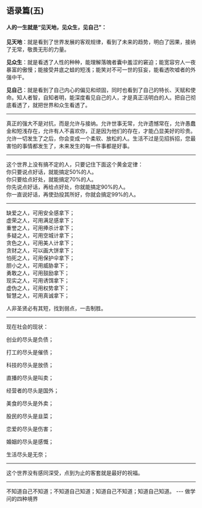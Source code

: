 ## 语录篇(五)

#### 人的一生就是“见天地，见众生，见自己”：

**见天地**：就是看到了世界发展的客观规律，看到了未来的趋势，明白了因果，接纳了无常，敬畏无形的力量。<br/>

**见众生**：就是看透了人性的种种，能理解落魄者囊中羞涩的窘迫；能宽容穷人一夜暴富的傲慢；能接受井底之蛙的短浅；能笑对不可一世的狂妄，能看透吹嘘者的外强中干。<br/>

**见自己**：就是看到了自己内心的偏见和顽固，同时也看到了自己的特长、天赋和使命。知人者智，自知者明，能深度看见自己的人，才是真正活明白的人。把自己彻底看透了，就把世界和众生看透了。<br/>

---

真正的强大不是对抗，而是允许与接纳。允许世事无常，允许遗憾常在，允许愚蠢金和短浅存在，允许有人不喜欢你，正是因为他们的存在，才能凸显美好的珍贵。允许一切发生了之后，你会变成一个柔软、放松的人。生活不过是见招拆招，您最害怕的事情都发生了，未来发生的每一件事都是好事。<br/>

----

这个世界上没有搞不定的人，只要记住下面这个黄金定律：<br/>
你只要说点好话，就能搞定50%的人。<br/>
你只要给点好处，就能搞定70%的人。<br/>
你先说点好话，再给点好处，你就能搞定90%的人。<br/>
你一直说好话，再使劲投其所好，你就会搞定99%的人。<br/>

-------

缺爱之人，可用安全感拿下；<br/>
虚荣之人，可用满足感拿下；<br/>
重誉之人，可用捧杀计拿下；<br/>
多疑之人，可用空城计拿下；<br/>
贪色之人，可用美人计拿下；<br/>
贪财之人，可以画大饼拿下；<br/>
怕死之人，可用保护伞拿下；<br/>
胆小之人，可用威胁拿下；<br/>
勇敢之人，可用鼓励拿下；<br/>
现实之人，可用诱饵拿下；<br/>
虚伪之人，可用权势拿下；<br/>
智慧之人，可用真诚拿下；<br/>

人非圣贤必有其短，找到弱点，一击制胜。

----

现在社会的现状：<br/>

创业的尽头是负债；<br/>

打工的尽头是催债；<br/>

科技的尽头是放债；<br/>

直播的尽头是叫卖；<br/>

经营者的尽头是国外；<br/>

美食的尽头是外卖；<br/>

股民的尽头是韭菜；<br/>

恋爱的尽头是伤害；<br/>

婚姻的尽头是感慨；<br/>

生活尽头是无奈；

----

这个世界没有感同深受，点到为止的客套就是最好的祝福。

----

不知道自己不知道；不知道自己知道；知道自己不知道；知道自己知道。            --- 做学问的四种境界
